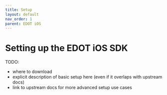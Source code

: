 ```yaml
---
title: Setup
layout: default
nav_order: 1
parent: EDOT iOS
---
```


# Setting up the EDOT iOS SDK

TODO:
- where to download
- explicit description of basic setup here (even if it overlaps with upstream docs)
- link to upstream docs for more advanced setup use cases